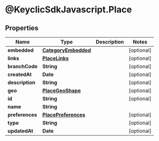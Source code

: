 # @KeyclicSdkJavascript.Place

## Properties
Name | Type | Description | Notes
------------ | ------------- | ------------- | -------------
**embedded** | [**CategoryEmbedded**](CategoryEmbedded.md) |  | [optional] 
**links** | [**PlaceLinks**](PlaceLinks.md) |  | [optional] 
**branchCode** | **String** |  | [optional] 
**createdAt** | **Date** |  | [optional] 
**description** | **String** |  | [optional] 
**geo** | [**PlaceGeoShape**](PlaceGeoShape.md) |  | [optional] 
**id** | **String** |  | [optional] 
**name** | **String** |  | 
**preferences** | [**PlacePreferences**](PlacePreferences.md) |  | [optional] 
**type** | **String** |  | [optional] 
**updatedAt** | **Date** |  | [optional] 


